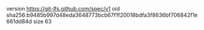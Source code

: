version https://git-lfs.github.com/spec/v1
oid sha256:b9485b997d48eda3648773bcb67f1f20018bdfa3f8636bf706842f1e661dd84d
size 63
